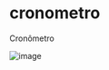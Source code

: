 # cronometro
Cronômetro

![image](https://github.com/user-attachments/assets/35a8b905-72f6-4c6b-8f64-45fe320cc028)

